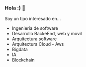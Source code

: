 ### Hola :) 👋

Soy un tipo interesado en...
- Ingeniería de software
- Desarrollo BackeEnd, web y movil
- Arquitectura software
- Arquitectura Cloud - Aws
- Bigdata
- IA
- Blockchain
